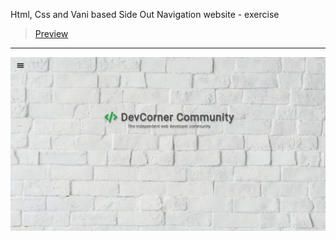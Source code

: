 Html, Css and Vani based Side Out Navigation website - exercise
> [Preview](https://r4nd3l.github.io/SideOutNavigation/)
---

![SideOutNavigation](https://github.com/r4nd3l/SideOutNavigation/blob/master/img/sample.gif)
